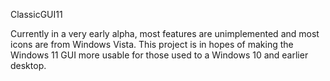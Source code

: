 ClassicGUI11

Currently in a very early alpha, most features are unimplemented and most icons are from Windows Vista. This project is in hopes of making the Windows 11
GUI more usable for those used to a Windows 10 and earlier desktop.
